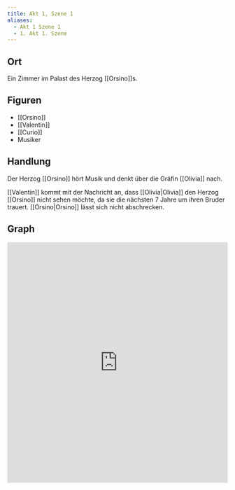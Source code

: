 ```yaml
---
title: Akt 1, Szene 1
aliases:
  - Akt 1 Szene 1
  - 1. Akt 1. Szene
---
```

## Ort
Ein Zimmer im Palast des Herzog [[Orsino]]s.

## Figuren
- [[Orsino]]
- [[Valentin]]
- [[Curio]]
- Musiker

## Handlung
Der Herzog [[Orsino]] hört Musik und denkt über die Gräfin [[Olivia]] nach.

[[Valentin]] kommt mit der Nachricht an, dass [[Olivia|Olivia]] den Herzog [[Orsino]] nicht sehen möchte, da sie die nächsten 7 Jahre um ihren Bruder trauert. [[Orsino|Orsino]] lässt sich nicht abschrecken.

## Graph
<iframe src="https://catchears.github.io/was-ihr-wollt-graphs/act-1/act-1-scene-1-dark" width=100% height=550 style="border: 0;"></iframe>